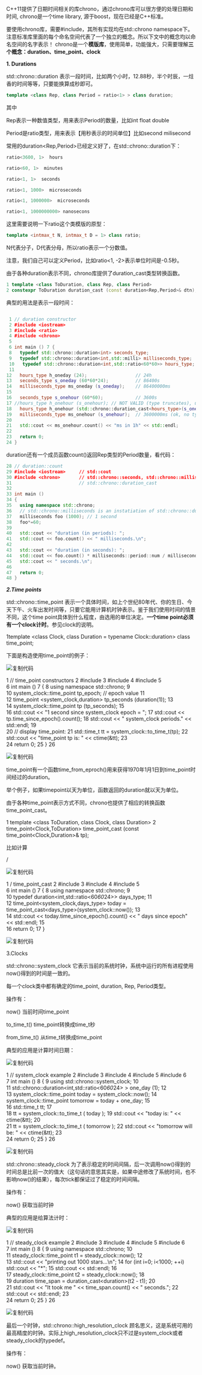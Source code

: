 C++11提供了日期时间相关的库chrono，通过chrono库可以很方便的处理日期和时间, chrono是一个time library, 源于boost，现在已经是C++标准。

要使用chrono库，需要#include<chrono>，其所有实现均在std::chrono namespace下。注意标准库里面的每个命名空间代表了一个独立的概念。所以下文中的概念均以命名空间的名字表示！ chrono是一个**模版库**，使用简单，功能强大，只需要理解**三个概念：duration、time_point、clock**

 **1. Durations**

std::chrono::duration 表示一段时间，比如两个小时，12.88秒，半个时辰，一炷香的时间等等，只要能换算成秒即可。
```cpp
template <class Rep, class Period = ratio<1> > class duration;
```
其中

Rep表示一种数值类型，用来表示Period的数量，比如int float double

Period是ratio类型，用来表示【用秒表示的时间单位】比如second milisecond

常用的duration<Rep,Period>已经定义好了，在std::chrono::duration下：
```cpp
ratio<3600, 1>  hours

ratio<60, 1>  minutes

ratio<1, 1>  seconds

ratio<1, 1000>  microseconds

ratio<1, 1000000>  microseconds

ratio<1, 1000000000> nanosecons
```
这里需要说明一下ratio这个类模版的原型：
```cpp
template <intmax_t N, intmax_t D = 1> class ratio;
```
N代表分子，D代表分母，所以ratio表示一个分数值。

注意，我们自己可以定义Period，比如ratio<1, -2>表示单位时间是-0.5秒。

由于各种duration表示不同，chrono库提供了duration_cast类型转换函数。
```cpp
1 template <class ToDuration, class Rep, class Period>
2 constexpr ToDuration duration_cast (const duration<Rep,Period>& dtn);
```
典型的用法是表示一段时间：

```cpp

 1 // duration constructor
 2 #include <iostream>
 3 #include <ratio>
 4 #include <chrono>
 5  
 6 int main () 7 {
 8   typedef std::chrono::duration<int> seconds_type;
 9   typedef std::chrono::duration<int,std::milli> milliseconds_type; 
 10   typedef std::chrono::duration<int,std::ratio<60*60>> hours_type; 
 11  
12   hours_type h_oneday (24);                  // 24h
13   seconds_type s_oneday (60*60*24);          // 86400s
14   milliseconds_type ms_oneday (s_oneday);    // 86400000ms
15  
16   seconds_type s_onehour (60*60);            // 3600s 
17 //hours_type h_onehour (s_onehour); // NOT VALID (type truncates), use:
18   hours_type h_onehour (std::chrono::duration_cast<hours_type>(s_onehour)); 
19   milliseconds_type ms_onehour (s_onehour);  // 3600000ms (ok, no type truncation)
20  
21   std::cout << ms_onehour.count() << "ms in 1h" << std::endl; 
22  
23   return 0; 
24 } 
```
duration还有一个成员函数count()返回Rep类型的Period数量，看代码： 
```cpp
28 // duration::count
29 #include <iostream>     // std::cout
30 #include <chrono>       // std::chrono::seconds, std::chrono::milliseconds 
31                         // std::chrono::duration_cast
32  
33 int main () 
34 { 
35   using namespace std::chrono; 
36   // std::chrono::milliseconds is an instatiation of std::chrono::duration:
37   milliseconds foo (1000); // 1 second
38   foo*=60; 
39  
40   std::cout << "duration (in periods): "; 
41   std::cout << foo.count() << " milliseconds.\n"; 
42  
43   std::cout << "duration (in seconds): "; 
44   std::cout << foo.count() * milliseconds::period::num / milliseconds::period::den; 
45   std::cout << " seconds.\n"; 
46  
47   return 0; 
48 }
```
**_2.Time points_**

std::chrono::time_point 表示一个具体时间，如上个世纪80年代、你的生日、今天下午、火车出发时间等，只要它能用计算机时钟表示。鉴于我们使用时间的情景不同，这个time point具体到什么程度，由选用的单位决定。**一个time point必须有一个clock计时**。参见clock的说明。

1template <class Clock, class Duration = typename Clock::duration>  class time_point;

下面是构造使用time_point的例子：

![复制代码](https://assets.cnblogs.com/images/copycode.gif)

 1 // time_point constructors
 2 #include <iostream>
 3 #include <chrono>
 4 #include <ctime>
 5  
 6 int main () 7 {
 8   using namespace std::chrono; 9  
10   system_clock::time_point tp_epoch;    // epoch value
11  
12   time_point <system_clock,duration<int>> tp_seconds (duration<int>(1)); 13  
14 system_clock::time_point tp (tp_seconds); 15  
16   std::cout << "1 second since system_clock epoch = "; 17   std::cout << tp.time_since_epoch().count(); 18   std::cout << " system_clock periods." << std::endl; 19  
20   // display time_point:
21   std::time_t tt = system_clock::to_time_t(tp); 22   std::cout << "time_point tp is: " << ctime(&tt); 23  
24   return 0; 25 } 26  

![复制代码](https://assets.cnblogs.com/images/copycode.gif)

time_point有一个函数time_from_eproch()用来获得1970年1月1日到time_point时间经过的duration。

举个例子，如果timepoint以天为单位，函数返回的duration就以天为单位。

由于各种time_point表示方式不同，chrono也提供了相应的转换函数 time_point_cast。

1 template <class ToDuration, class Clock, class Duration>
2   time_point<Clock,ToDuration> time_point_cast (const time_point<Clock,Duration>& tp);

比如计算

/

![复制代码](https://assets.cnblogs.com/images/copycode.gif)

 1 / time_point_cast 2 #include <iostream>
 3 #include <ratio>
 4 #include <chrono>
 5  
 6 int main () 7 {
 8   using namespace std::chrono; 9  
10   typedef duration<int,std::ratio<60*60*24>> days_type; 11  
12   time_point<system_clock,days_type> today = time_point_cast<days_type>(system_clock::now()); 13  
14   std::cout << today.time_since_epoch().count() << " days since epoch" << std::endl; 15  
16   return 0; 17 }

![复制代码](https://assets.cnblogs.com/images/copycode.gif)

3.Clocks

std::chrono::system_clock 它表示当前的系统时钟，系统中运行的所有进程使用now()得到的时间是一致的。

每一个clock类中都有确定的time_point, duration, Rep, Period类型。

操作有：

now() 当前时间time_point

to_time_t() time_point转换成time_t秒

from_time_t() 从time_t转换成time_point

典型的应用是计算时间日期：

  

![复制代码](https://assets.cnblogs.com/images/copycode.gif)

 1 // system_clock example
 2 #include <iostream>
 3 #include <ctime>
 4 #include <ratio>
 5 #include <chrono>
 6  
 7 int main () 8 {
 9   using std::chrono::system_clock; 10  
11   std::chrono::duration<int,std::ratio<60*60*24> > one_day (1); 12  
13   system_clock::time_point today = system_clock::now(); 14   system_clock::time_point tomorrow = today + one_day; 15  
16 std::time_t tt; 17  
18   tt = system_clock::to_time_t ( today ); 19   std::cout << "today is: " << ctime(&tt); 20  
21   tt = system_clock::to_time_t ( tomorrow ); 22   std::cout << "tomorrow will be: " << ctime(&tt); 23  
24   return 0; 25 } 26  

![复制代码](https://assets.cnblogs.com/images/copycode.gif)

std::chrono::steady_clock 为了表示稳定的时间间隔，后一次调用now()得到的时间总是比前一次的值大（这句话的意思其实是，如果中途修改了系统时间，也不影响now()的结果），每次tick都保证过了稳定的时间间隔。

操作有：

now() 获取当前时钟

典型的应用是给算法计时：

![复制代码](https://assets.cnblogs.com/images/copycode.gif)

 1 // steady_clock example
 2 #include <iostream>
 3 #include <ctime>
 4 #include <ratio>
 5 #include <chrono>
 6  
 7 int main () 8 {
 9   using namespace std::chrono; 10  
11   steady_clock::time_point t1 = steady_clock::now(); 12  
13   std::cout << "printing out 1000 stars...\n"; 14   for (int i=0; i<1000; ++i) std::cout << "*"; 15   std::cout << std::endl; 16  
17   steady_clock::time_point t2 = steady_clock::now(); 18  
19   duration<double> time_span = duration_cast<duration<double>>(t2 - t1); 20  
21   std::cout << "It took me " << time_span.count() << " seconds."; 22   std::cout << std::endl; 23  
24   return 0; 25 } 26  

![复制代码](https://assets.cnblogs.com/images/copycode.gif)

最后一个时钟，std::chrono::high_resolution_clock 顾名思义，这是系统可用的最高精度的时钟。实际上high_resolution_clock只不过是system_clock或者steady_clock的typedef。

操作有：

now() 获取当前时钟。
<!--stackedit_data:
eyJoaXN0b3J5IjpbLTU5NTAzOTU3NSwtMTE2NzU5ODQ5NCwxMz
c5MjU0NDMwLDEyMTQ2NTUzNDhdfQ==
-->